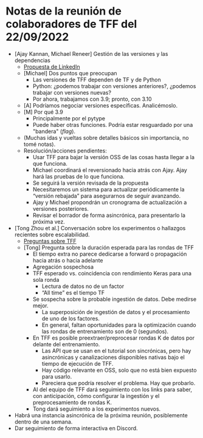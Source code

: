# Notas de la reunión de colaboradores de TFF del 22/09/2022

- [Ajay Kannan, Michael Reneer] Gestión de las versiones y las dependencias
    - [Propuesta de LinkedIn](https://docs.google.com/document/d/1MoRDVkh-kc6Kp20jb-8tnmr8q1PRylqSuVeHXB78Juc/edit?usp=sharing)
    - [Michael] Dos puntos que preocupan
        - Las versiones de TFF dependen de TF y de Python
        - Python: ¿podemos trabajar con versiones anteriores?, ¿podemos trabajar con versiones nuevas?
        - Por ahora, trabajamos con 3.9; pronto, con 3.10
    - [A] Podríamos negociar versiones específicas. Analicémoslo.
    - [M] Por qué 3.9
        - Principalmente por el pytype
        - Puede haber otras funciones. Podría estar resguardado por una "bandera" (<em>flag</em>).
    - (Muchas idas y vueltas sobre detalles básicos sin importancia, no tomé notas).
    - Resolución/acciones pendientes:
        - Usar TFF para bajar la versión OSS de las cosas hasta llegar a la que funciona.
        - Michael coordinará el reversionado hacia atrás con Ajay. Ajay hará las pruebas de lo que funciona.
        - Se seguirá la versión revisada de la propuesta
        - Necesitaremos un sistema para actualizar periódicamente la “versión rebajada” para asegurarnos de seguir avanzando.
        - Ajay y Michael propondrán un cronograma de actualización a versiones posteriores.
        - Revisar el borrador de forma asincrónica, para presentarlo la próxima vez.
- [Tong Zhou et al.] Conversación sobre los experimentos o hallazgos recientes sobre escalabilidad.
    - [Preguntas sobre TFF](https://docs.google.com/document/d/1wY2SSyuRnLxDEdAI7nqHpV82rXIaCVptxL9Tz5u2uYM/edit#heading=h.edfzenit59a5)
    - [Tong] Pregunta sobre la duración esperada para las rondas de TFF
        - El tiempo extra no parece dedicarse a forward o propagación hacia atrás o hacia adelante
        - Agregación sospechosa
        - TFF esperado vs. coincidencia con rendimiento Keras para una sola ronda
            - Lectura de datos no de un factor
            - “All time” es el tiempo TF
        - Se sospecha sobre la probable ingestión de datos. Debe medirse mejor.
            - La superposición de ingestión de datos y el procesamiento de uno de los factores.
            - En general, faltan oportunidades para la optimización cuando las rondas de entrenamiento son de 0 (segundos).
        - En TFF es posible preextraer/preprocesar rondas K de datos por delante del entrenamiento.
            - Las API que se usan en el tutorial son sincrónicas, pero hay asincrónicas y canalizaciones disponibles nativas bajo el tiempo de ejecución de TFF.
            - Hay código relevante en OSS, solo que no está bien expuesto para usarlo.
            - Pareciera que podría resolver el problema. Hay que probarlo.
        - AI del equipo de TFF dará seguimiento con los links para saber, con anticipación, cómo configurar la ingestión y el preprocesamiento de rondas K.
        - Tong dará seguimiento a los experimentos nuevos.
- Habrá una instancia asincrónica de la próxima reunión, posiblemente dentro de una semana.
- Dar seguimiento de forma interactiva en Discord.
